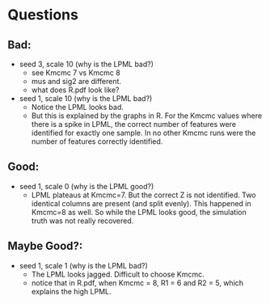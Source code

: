 # Questions

## Bad:
- seed 3, scale 10 (why is the LPML bad?)
    - see Kmcmc 7 vs Kmcmc 8
    - mus and sig2 are different.
    - what does R.pdf look like?
- seed 1, scale 10 (why is the LPML bad?)
    - Notice the LPML looks bad. 
    - But this is explained by the graphs in R. For the
      Kmcmc values where there is a spike in LPML, the correct number of
      features were identified for exactly one sample. In no other Kmcmc
      runs were the number of features correctly identified.

## Good:
- seed 1, scale 0 (why is the LPML good?)
    - LPML plateaus at Kmcmc=7. But the correct Z is not identified.
      Two identical columns are present (and split evenly). This happened in
      Kmcmc=8 as well. So while the LPML looks good, the simulation truth was
      not really recovered.

## Maybe Good?:
- seed 1, scale 1 (why is the LPML bad?)
    - The LPML looks jagged. Difficult to choose Kmcmc.
    - notice that in R.pdf, when Kmcmc = 8, R1 = 6 and R2 = 5, which explains
      the high LPML.
